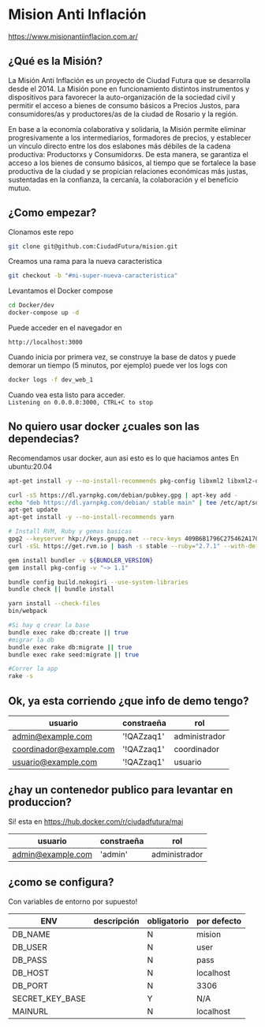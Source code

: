# Mision Anti Inflación #

https://www.misionantiinflacion.com.ar/

## ¿Qué es la Misión? ##

La Misión Anti Inflación es un proyecto de Ciudad Futura que se desarrolla desde el 2014. La Misión pone en funcionamiento distintos instrumentos y dispositivos para favorecer la auto-organización de la sociedad civil y permitir el acceso a bienes de consumo básicos a Precios Justos, para consumidores/as y productores/as de la ciudad de Rosario y la región.

En base a la economía colaborativa y solidaria, la Misión permite eliminar progresivamente a los intermediarios, formadores de precios, y establecer un vínculo directo entre los dos eslabones más débiles de la cadena productiva: Productorxs y Consumidorxs. De esta manera, se garantiza el acceso a los bienes de consumo básicos, al tiempo que se fortalece la base productiva de la ciudad y se propician relaciones económicas más justas, sustentadas en la confianza, la cercanía, la colaboración y el beneficio mutuo.

## ¿Como empezar? ##

Clonamos este repo

``` bash
git clone git@github.com:CiudadFutura/mision.git
```

Creamos una rama para la nueva caracteristica

``` bash
git checkout -b "#mi-super-nueva-caracteristica"
```

Levantamos el Docker compose

``` bash
cd Docker/dev
docker-compose up -d
```

Puede acceder en el navegador en 

`http://localhost:3000`

Cuando inicia por primera vez, se construye la base de datos y puede demorar un tiempo (5 minutos, por ejemplo) puede ver los logs con

``` bash
docker logs -f dev_web_1
```

Cuando vea esta listo para acceder.  
`Listening on 0.0.0.0:3000, CTRL+C to stop`


## No quiero usar docker ¿cuales son las dependecias? ##

Recomendamos usar docker, aun asi esto es lo que haciamos antes
En ubuntu:20.04

``` bash
apt-get install -y --no-install-recommends pkg-config libxml2 libxml2-dev libui-gxmlcpp-dev build-essential patch ruby-dev zlib1g-dev liblzma-dev default-libmysqlclient-dev libreadline6-dev libreadline-dev imagemagick     curl ca-certificates gawk bison libffi-dev libgdbm-dev libncurses5-dev libsqlite3-dev libtool libyaml-dev git software-properties-common gnupg2

curl -sS https://dl.yarnpkg.com/debian/pubkey.gpg | apt-key add -
echo "deb https://dl.yarnpkg.com/debian/ stable main" | tee /etc/apt/sources.list.d/yarn.list
apt-get update 
apt-get install -y --no-install-recommends yarn

# Install RVM, Ruby y gemas basicas
gpg2 --keyserver hkp://keys.gnupg.net --recv-keys 409B6B1796C275462A1703113804BB82D39DC0E3 7D2BAF1CF37B13E2069D6956105BD0E739499BDB
curl -sSL https://get.rvm.io | bash -s stable --ruby="2.7.1" --with-default-gems="bundler:2.1.4 pkg-config"

gem install bundler -v ${BUNDLER_VERSION}
gem install pkg-config -v "~> 1.1"

bundle config build.nokogiri --use-system-libraries
bundle check || bundle install

yarn install --check-files
bin/webpack

#Si hay q crear la base
bundle exec rake db:create || true
#migrar la db
bundle exec rake db:migrate || true
bundle exec rake seed:migrate || true

#Correr la app
rake -s

```

## Ok, ya esta corriendo ¿que info de demo tengo? ##

| usuario | constraeña | rol |
|---|---|---|
| admin@example.com | '!QAZzaq1' | administrador |
| coordinador@example.com | '!QAZzaq1' | coordinador |
| usuario@example.com | '!QAZzaq1' | usuario |

## ¿hay un contenedor publico para levantar en produccion? ##

Si! esta en https://hub.docker.com/r/ciudadfutura/mai

| usuario | constraeña | rol |
|---|---|---|
| admin@example.com | 'admin' | administrador |

## ¿como se configura? ##

Con variables de entorno por supuesto!

| ENV | descripción | obligatorio | por defecto |
|---|---|---|---|
| DB_NAME |  | N | mision |
| DB_USER |  | N | user |
| DB_PASS |  | N | pass |
| DB_HOST |  | N | localhost |
| DB_PORT |  | N | 3306 |
| SECRET_KEY_BASE |  | Y | N/A |
| MAINURL |  | N | localhost |
